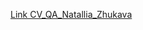 [Link CV_QA_Natallia_Zhukava](https://drive.google.com/file/d/19ng6XqYdwdwrk4NBOgqm5YSvw4q13HVz/view?usp=sharing)
